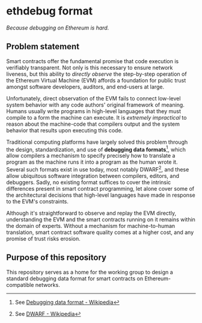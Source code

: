 # ethdebug format

_Because debugging on Ethereum is hard._

## Problem statement

Smart contracts offer the fundamental promise that code execution is verifiably
transparent. Not only is this necessary to ensure network liveness,
but this ability to _directly observe_ the step-by-step operation of the
Ethereum Virtual Machine (EVM) affords a foundation for public trust amongst
software developers, auditors, and end-users at large.

Unfortunately, direct observation of the EVM fails to connect
low-level system behavior with any code authors' original framework of
meaning. Humans usually write programs in high-level languages that they must
compile to a form the machine can execute. It is
_extremely impractical_ to reason about the machine-code that compilers
output and the system behavior that results upon executing this code.

Traditional computing platforms have largely solved this problem through the
design, standardization, and use of **debugging data formats**[^1], which allow
compilers a mechanism to specify precisely how to translate a program as the
machine runs it into a program as the human wrote it. Several such formats
exist in use today, most notably DWARF[^2], and these allow ubiquitous
software integration between compilers, editors, and debuggers. Sadly, no existing
format suffices to cover the intrinsic differences present in smart contract
programming, let alone cover some of the architectural decisions that
high-level languages have made in response to the EVM's constraints.

Although it's straightforward to observe and replay the EVM directly,
understanding the EVM and the smart contracts running on it remains within the
domain of experts. Without a mechanism for machine-to-human translation,
smart contract software quality comes at a higher cost, and any promise of
trust risks erosion.

[^1]: See [Debugging data format -
  Wikipedia](https://en.wikipedia.org/wiki/Debugging_data_format)

[^2]: See [DWARF - Wikipedia](https://en.wikipedia.org/wiki/DWARF)

## Purpose of this repository

This repository serves as a home for the working group to design
a standard debugging data format for smart contracts on
Ethereum-compatible networks.
